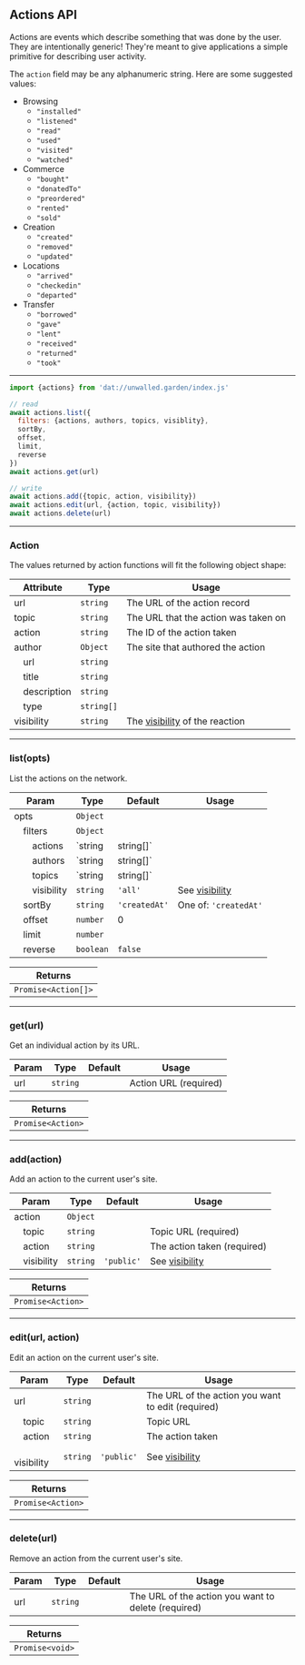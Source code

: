 ## Actions API

Actions are events which describe something that was done by the user. They are intentionally generic! They're meant to give applications a simple primitive for describing user activity.

The `action` field may be any alphanumeric string. Here are some suggested values:

 - Browsing
   - `"installed"`
   - `"listened"`
   - `"read"`
   - `"used"`
   - `"visited"`
   - `"watched"`
 - Commerce
   - `"bought"`
   - `"donatedTo"`
   - `"preordered"`
   - `"rented"`
   - `"sold"`
 - Creation
   - `"created"`
   - `"removed"`
   - `"updated"`
 - Locations
   - `"arrived"`
   - `"checkedin"`
   - `"departed"`
 - Transfer
   - `"borrowed"`
   - `"gave"`
   - `"lent"`
   - `"received"`
   - `"returned"`
   - `"took"`

---

```js
import {actions} from 'dat://unwalled.garden/index.js'

// read
await actions.list({
  filters: {actions, authors, topics, visiblity},
  sortBy,
  offset,
  limit,
  reverse
})
await actions.get(url)

// write
await actions.add({topic, action, visibility})
await actions.edit(url, {action, topic, visibility})
await actions.delete(url)
```

---

### Action

The values returned by action functions will fit the following object shape:

|Attribute|Type|Usage|
|-|-|-|
|url|`string`|The URL of the action record|
|topic|`string`|The URL that the action was taken on|
|action|`string`|The ID of the action taken|
|author</var>|`Object`|The site that authored the action|
|&emsp;url</var>|`string`||
|&emsp;title</var>|`string`||
|&emsp;description</var>|`string`||
|&emsp;type</var>|`string[]`||
|visibility</var>|`string`|The [visibility](/docs/common-fields#visibility) of the reaction|

---

### list(opts)

List the actions on the network.

|Param|Type|Default|Usage|
|-|-|-|-|
|opts|`Object`|||
|&emsp;filters|`Object`|||
|&emsp;&emsp;actions|`string|string[]`||Action IDs|
|&emsp;&emsp;authors|`string|string[]`||Site URLs|
|&emsp;&emsp;topics|`string|string[]`||URLs|
|&emsp;&emsp;visibility|`string`|`'all'`|See [visibility](/docs/common-fields#visibility)|
|&emsp;sortBy|`string`|`'createdAt'`|One of: `'createdAt'`|
|&emsp;offset|`number`|0||
|&emsp;limit|`number`|||
|&emsp;reverse|`boolean`|`false`||

|Returns|
|-|
|`Promise<Action[]>`|

---

### get(url)

Get an individual action by its URL.

|Param|Type|Default|Usage|
|-|-|-|-|
|url|`string`||Action URL (required)|

|Returns|
|-|
|`Promise<Action>`|

---

### add(action)

Add an action to the current user's site.

|Param|Type|Default|Usage|
|-|-|-|-|
|action|`Object`|||
|&emsp;topic|`string`||Topic URL (required)|
|&emsp;action|`string`||The action taken (required)|
|&emsp;visibility|`string`|`'public'`|See [visibility](/docs/common-fields#visibility)|

|Returns|
|-|
|`Promise<Action>`|

---

### edit(url, action)

Edit an action on the current user's site.

|Param|Type|Default|Usage|
|-|-|-|-|
|url|`string`||The URL of the action you want to edit (required)|
|&emsp;topic|`string`||Topic URL|
|&emsp;action|`string`||The action taken|
|&emsp;visibility|`string`|`'public'`|See [visibility](/docs/common-fields#visibility)|

|Returns|
|-|
|`Promise<Action>`|

---

### delete(url)

Remove an action from the current user's site.

|Param|Type|Default|Usage|
|-|-|-|-|
|url|`string`||The URL of the action you want to delete (required)|

|Returns|
|-|
|`Promise<void>`|
